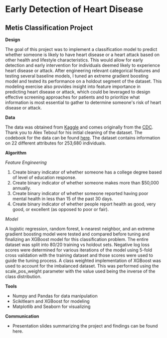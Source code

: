 # Early Detection of Heart Disease
## Metis Classification Project

**Design** 

The goal of this project was to implement a classification model to predict whether someone is likely to have heart disease or a heart attack based on other health and lifestyle characteristics. This would allow for early detection and early intervention for individuals deemed likely to experience heart disease or attack. After engineering relevant categorical features and testing several baseline models, I tuned an extreme gradient boosting model and tested its performance on a holdout segment of the dataset. This modeling exercise also provides insight into feature importance in predicting heart disease or attack, which could be leveraged to design effective screening approaches for patients and to prioritize what information is most essential to gather to determine someone's risk of heart disease or attack. 

**Data**

The data was obtained from [Kaggle](https://www.kaggle.com/datasets/alexteboul/heart-disease-health-indicators-dataset) and comes originally from the [CDC](https://www.cdc.gov/brfss/annual_data/annual_data.htm). Thank you to Alex Teboul for his initial cleaning of the dataset. The codebook for the data can be found [here](chrome-extension://efaidnbmnnnibpcajpcglclefindmkaj/https://www.cdc.gov/brfss/annual_data/2015/pdf/codebook15_llcp.pdf). The dataset contains information on 22 different attributes for 253,680 individuals.


**Algorithm**

*Feature Engineering*
1. Create binary indicator of whether someone has a college degree based of level of education response.
2. Create binary indicator of whether someone makes more than $50,000 annually.
3. Create binary indicator of whether someone reported having poor mental health in less than 15 of the past 30 days.
4. Create binary indicator of whether people report health as good, very good, or excellent (as opposed to poor or fair).

*Model*

A logistic regression, random forest, k-nearest neighbor, and an extreme gradient boosting model were tested and compared before tuning and finalizing an XGBoost model for this classification problem. The entire dataset was split into 80/20 training vs holdout sets. Negative log loss scores were determined for various iterations of the model using 5-fold cross validation with the training dataset and those scores were used to guide the tuning process. A class weighted implementation of XGBoost was used to account for the imbalanced dataset. This was performed using the scale_pos_weight parameter with the value used being the inverse of the class distribution.

**Tools**
- Numpy and Pandas for data manipulation
- Scikitlearn and XGBoost for modeling
- Matplotlib and Seaborn for visualizing

**Communication**
- Presentation slides summarizing the project and findings can be found here.
